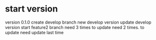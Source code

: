 # start version
version 0.1.0
create develop branch
new develop version
update develop version
start feature2 branch
need 3 times to update
need 2 times. to update
need update last time
